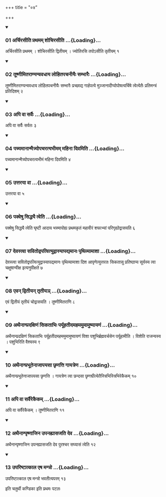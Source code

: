 +++
title = "०४"

+++

<div class="js_include" includetitle="true" newlevelforh1="3" unfilled="" url="/vedAH_yajuH/taittirIyam/sUtram/ApastambaH/shrautam/vishvAsa-prastutiH/15/04/01_archirasIti_prathamam_shochirasIti.md">
<details open><summary><h3>01 अर्चिरसीति प्रथमम् शोचिरसीति ...{Loading}...</h3></summary>

अर्चिरसीति प्रथमम् । शोचिरसीति द्वितीयम् । ज्योतिरसि तपोऽसीति तृतीयम् १
</details>
</div>


<div class="js_include" includetitle="true" newlevelforh1="3" unfilled="" url="/vedAH_yajuH/taittirIyam/sUtram/ApastambaH/shrautam/vishvAsa-prastutiH/15/04/02_tUShNImitarANyanvavadhAya_lohitapachanIyaiH_sambhAraiH.md">
<details open><summary><h3>02 तूष्णीमितराण्यन्ववधाय लोहितपचनीयैः सम्भारैः ...{Loading}...</h3></summary>

तूष्णीमितराण्यन्ववधाय लोहितपचनीयैः सम्भारैः प्रच्छाद्य गार्हपत्ये मुञ्जानादीप्योपोषत्यर्चिषे त्वेत्येतैः प्रतिमन्त्रं प्रतिदिशम् २
</details>
</div>


<div class="js_include" includetitle="true" newlevelforh1="3" unfilled="" url="/vedAH_yajuH/taittirIyam/sUtram/ApastambaH/shrautam/vishvAsa-prastutiH/15/04/03_api_vA_sarvaiH.md">
<details open><summary><h3>03 अपि वा सर्वैः ...{Loading}...</h3></summary>

अपि वा सर्वैः सर्वतः ३
</details>
</div>


<div class="js_include" includetitle="true" newlevelforh1="3" unfilled="" url="/vedAH_yajuH/taittirIyam/sUtram/ApastambaH/shrautam/vishvAsa-prastutiH/15/04/04_pachyamAnAnmaitryopacharatyabhImam_mahinA_divamiti.md">
<details open><summary><h3>04 पच्यमानान्मैत्र्योपचरत्यभीमम् महिना दिवमिति ...{Loading}...</h3></summary>

पच्यमानान्मैत्र्योपचरत्यभीमं महिना दिवमिति ४
</details>
</div>


<div class="js_include" includetitle="true" newlevelforh1="3" unfilled="" url="/vedAH_yajuH/taittirIyam/sUtram/ApastambaH/shrautam/vishvAsa-prastutiH/15/04/05_uttarayA_vA.md">
<details open><summary><h3>05 उत्तरया वा ...{Loading}...</h3></summary>

उत्तरया वा ५
</details>
</div>


<div class="js_include" includetitle="true" newlevelforh1="3" unfilled="" url="/vedAH_yajuH/taittirIyam/sUtram/ApastambaH/shrautam/vishvAsa-prastutiH/15/04/06_pakveShu_siddhyai_tveti.md">
<details open><summary><h3>06 पक्वेषु सिद्ध्यै त्वेति ...{Loading}...</h3></summary>

पक्वेषु सिद्ध्यै त्वेति घृष्टी आदाय भस्मापोह्य प्रथमकृतं महावीरं शफाभ्यां परिगृह्योद्वासयति ६
</details>
</div>


<div class="js_include" includetitle="true" newlevelforh1="3" unfilled="" url="/vedAH_yajuH/taittirIyam/sUtram/ApastambaH/shrautam/vishvAsa-prastutiH/15/04/07_devastvA_savitodvapatvityudvAsyApadyamAnaH_pRthivyAmAshA.md">
<details open><summary><h3>07 देवस्त्वा सवितोद्वपत्वित्युद्वास्यापद्यमानः पृथिव्यामाशा ...{Loading}...</h3></summary>

देवस्त्वा सवितोद्वपत्वित्युद्वास्यापद्यमानः पृथिव्यामाशा दिश आपृणेत्युत्तरतः सिकतासु प्रतिष्ठाप्य सूर्यस्य त्वा चक्षुषान्वीक्ष इत्यनुवीक्षते ७
</details>
</div>


<div class="js_include" includetitle="true" newlevelforh1="3" unfilled="" url="/vedAH_yajuH/taittirIyam/sUtram/ApastambaH/shrautam/vishvAsa-prastutiH/15/04/08_evan_dvitIyan_tRtIya~n.md">
<details open><summary><h3>08 एवन् द्वितीयन् तृतीयञ् ...{Loading}...</h3></summary>

एवं द्वितीयं तृतीयं चोद्वासयति । तूष्णीमितराणि ८
</details>
</div>


<div class="js_include" includetitle="true" newlevelforh1="3" unfilled="" url="/vedAH_yajuH/taittirIyam/sUtram/ApastambaH/shrautam/vishvAsa-prastutiH/15/04/09_athainAnpradaxiNaM_sikatAbhiH_paryUhatIdamahamamumAmuShyAyaNaM.md">
<details open><summary><h3>09 अथैनान्प्रदक्षिणं सिकताभिः पर्यूहतीदमहममुमामुष्यायणं ...{Loading}...</h3></summary>

अथैनान्प्रदक्षिणं सिकताभिः पर्यूहतीदमहममुमामुष्यायणं विशा पशुभिर्ब्रह्मवर्चसेन पर्यूहामीति । विशेति राजन्यस्य । पशुभिरिति वैश्यस्य ९
</details>
</div>


<div class="js_include" includetitle="true" newlevelforh1="3" unfilled="" url="/vedAH_yajuH/taittirIyam/sUtram/ApastambaH/shrautam/vishvAsa-prastutiH/15/04/10_athainAnprabhUtenAjApayasA_ChRNatti_gAyatreNa.md">
<details open><summary><h3>10 अथैनान्प्रभूतेनाजापयसा छृणत्ति गायत्रेण ...{Loading}...</h3></summary>

अथैनान्प्रभूतेनाजापयसा छृणत्ति । गायत्रेण त्वा छन्दसा छृणद्मीत्येतैस्त्रिभिस्त्रिभिरेकैकम् १०
</details>
</div>


<div class="js_include" includetitle="true" newlevelforh1="3" unfilled="" url="/vedAH_yajuH/taittirIyam/sUtram/ApastambaH/shrautam/vishvAsa-prastutiH/15/04/11_api_vA_sarvairekaikam.md">
<details open><summary><h3>11 अपि वा सर्वैरेकैकम् ...{Loading}...</h3></summary>

अपि वा सर्वैरेकैकम् । तूष्णीमितराणि ११
</details>
</div>


<div class="js_include" includetitle="true" newlevelforh1="3" unfilled="" url="/vedAH_yajuH/taittirIyam/sUtram/ApastambaH/shrautam/vishvAsa-prastutiH/15/04/12_athainAnpRShNAjina_upanahyAsajati_deva.md">
<details open><summary><h3>12 अथैनान्पृष्णाजिन उपनह्यासजति देव ...{Loading}...</h3></summary>

अथैनान्पृष्णाजिन उपनह्यासजति देव पुरश्चर सघ्यासं त्वेति १२
</details>
</div>


<div class="js_include" includetitle="true" newlevelforh1="3" unfilled="" url="/vedAH_yajuH/taittirIyam/sUtram/ApastambaH/shrautam/vishvAsa-prastutiH/15/04/13_upariShTAtkAla_eSha_mantro.md">
<details open><summary><h3>13 उपरिष्टात्काल एष मन्त्रो ...{Loading}...</h3></summary>

उपरिष्टात्काल एष मन्त्रो भवतीत्यपरम् १३
</details>
</div>



  
इति चतुर्थी कण्डिका 
इति प्रथमः पटलः
